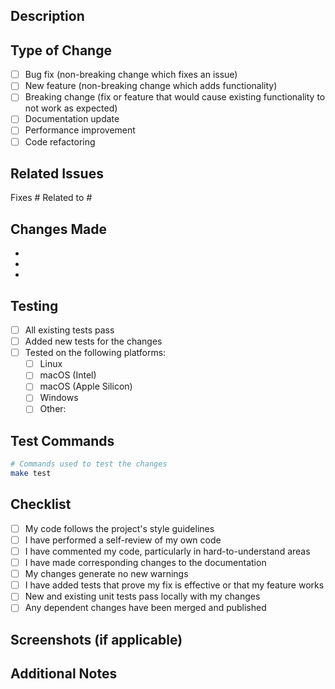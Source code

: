 ## Description
<!-- Provide a brief description of the changes in this PR -->

## Type of Change
<!-- Mark the relevant option with an "x" -->
- [ ] Bug fix (non-breaking change which fixes an issue)
- [ ] New feature (non-breaking change which adds functionality)
- [ ] Breaking change (fix or feature that would cause existing functionality to not work as expected)
- [ ] Documentation update
- [ ] Performance improvement
- [ ] Code refactoring

## Related Issues
<!-- Link any related issues here using #issue_number -->
Fixes #
Related to #

## Changes Made
<!-- List the main changes made in this PR -->
- 
- 
- 

## Testing
<!-- Describe the tests you ran to verify your changes -->
- [ ] All existing tests pass
- [ ] Added new tests for the changes
- [ ] Tested on the following platforms:
  - [ ] Linux
  - [ ] macOS (Intel)
  - [ ] macOS (Apple Silicon)
  - [ ] Windows
  - [ ] Other: 

## Test Commands
```bash
# Commands used to test the changes
make test
```

## Checklist
<!-- Mark completed items with an "x" -->
- [ ] My code follows the project's style guidelines
- [ ] I have performed a self-review of my own code
- [ ] I have commented my code, particularly in hard-to-understand areas
- [ ] I have made corresponding changes to the documentation
- [ ] My changes generate no new warnings
- [ ] I have added tests that prove my fix is effective or that my feature works
- [ ] New and existing unit tests pass locally with my changes
- [ ] Any dependent changes have been merged and published

## Screenshots (if applicable)
<!-- Add screenshots to help explain your changes -->

## Additional Notes
<!-- Add any additional notes or context about the PR here -->
